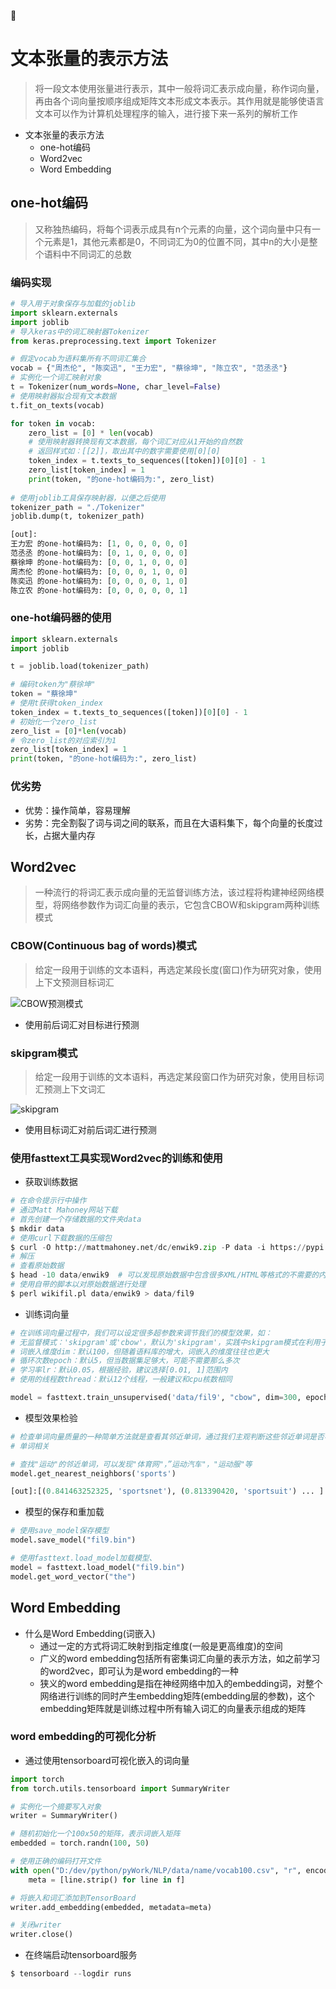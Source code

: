 :thinking:

# 文本张量的表示方法

> 将一段文本使用张量进行表示，其中一般将词汇表示成向量，称作词向量，再由各个词向量按顺序组成矩阵文本形成文本表示。其作用就是能够使语言文本可以作为计算机处理程序的输入，进行接下来一系列的解析工作

- 文本张量的表示方法
  - one-hot编码
  - Word2vec
  - Word Embedding

## one-hot编码

> 又称独热编码，将每个词表示成具有n个元素的向量，这个词向量中只有一个元素是1，其他元素都是0，不同词汇为0的位置不同，其中n的大小是整个语料中不同词汇的总数

### 编码实现

```py
# 导入用于对象保存与加载的joblib
import sklearn.externals
import joblib
# 导入keras中的词汇映射器Tokenizer
from keras.preprocessing.text import Tokenizer

# 假定vocab为语料集所有不同词汇集合
vocab = {"周杰伦", "陈奕迅", "王力宏", "蔡徐坤", "陈立农", "范丞丞"}
# 实例化一个词汇映射对象
t = Tokenizer(num_words=None, char_level=False)
# 使用映射器拟合现有文本数据
t.fit_on_texts(vocab)

for token in vocab:
    zero_list = [0] * len(vocab)
    # 使用映射器转换现有文本数据，每个词汇对应从1开始的自然数
    # 返回样式如：[[2]]，取出其中的数字需要使用[0][0]
    token_index = t.texts_to_sequences([token])[0][0] - 1
    zero_list[token_index] = 1
    print(token, "的one-hot编码为:", zero_list)
		
# 使用joblib工具保存映射器，以便之后使用
tokenizer_path = "./Tokenizer"
joblib.dump(t, tokenizer_path)

[out]:
王力宏 的one-hot编码为: [1, 0, 0, 0, 0, 0]
范丞丞 的one-hot编码为: [0, 1, 0, 0, 0, 0]
蔡徐坤 的one-hot编码为: [0, 0, 1, 0, 0, 0]
周杰伦 的one-hot编码为: [0, 0, 0, 1, 0, 0]
陈奕迅 的one-hot编码为: [0, 0, 0, 0, 1, 0]
陈立农 的one-hot编码为: [0, 0, 0, 0, 0, 1]
```

### one-hot编码器的使用

```py
import sklearn.externals
import joblib

t = joblib.load(tokenizer_path)

# 编码token为"蔡徐坤"
token = "蔡徐坤"
# 使用t获得token_index
token_index = t.texts_to_sequences([token])[0][0] - 1
# 初始化一个zero_list
zero_list = [0]*len(vocab)
# 令zero_list的对应索引为1
zero_list[token_index] = 1
print(token, "的one-hot编码为:", zero_list)
```

### 优劣势

- 优势：操作简单，容易理解
- 劣势：完全割裂了词与词之间的联系，而且在大语料集下，每个向量的长度过长，占据大量内存

##  Word2vec

> 一种流行的将词汇表示成向量的无监督训练方法，该过程将构建神经网络模型，将网络参数作为词汇向量的表示，它包含CBOW和skipgram两种训练模式

###  CBOW(Continuous bag of words)模式

> 给定一段用于训练的文本语料，再选定某段长度(窗口)作为研究对象，使用上下文预测目标词汇

![CBOW预测模式](https://img-blog.csdnimg.cn/22905411bbb14801a3c410a347a356dc.png?x-oss-process=image/watermark,type_ZHJvaWRzYW5zZmFsbGJhY2s,shadow_50,text_Q1NETiBARmVhdGhlcl83NA==,size_20,color_FFFFFF,t_70,g_se,x_16)

- 使用前后词汇对目标进行预测

### skipgram模式

> 给定一段用于训练的文本语料，再选定某段窗口作为研究对象，使用目标词汇预测上下文词汇

![skipgram](https://img-blog.csdnimg.cn/20190421163242268.jpg?x-oss-process=image/watermark,type_ZmFuZ3poZW5naGVpdGk,shadow_10,text_aHR0cHM6Ly9ibG9nLmNzZG4ubmV0L3pqMTEzMTE5MDQyNQ==,size_16,color_FFFFFF,t_70)

- 使用目标词汇对前后词汇进行预测

### 使用fasttext工具实现Word2vec的训练和使用

- 获取训练数据

```py
# 在命令提示行中操作
# 通过Matt Mahoney网站下载
# 首先创建一个存储数据的文件夹data
$ mkdir data
# 使用curl下载数据的压缩包
$ curl -O http://mattmahoney.net/dc/enwik9.zip -P data -i https://pypi.tuna.tsinghua.edu.cn/simple
# 解压
# 查看原始数据
$ head -10 data/enwik9  # 可以发现原始数据中包含很多XML/HTML等格式的不需要的内容
# 使用自带的脚本以对原始数据进行处理
$ perl wikifil.pl data/enwik9 > data/fil9

```

- 训练词向量

```py
# 在训练词向量过程中，我们可以设定很多超参数来调节我们的模型效果，如：
# 无监督模式：'skipgram'或'cbow'，默认为'skipgram'，实践中skipgram模式在利用子词比cbow好
# 词嵌入维度dim：默认100，但随着语料库的增大，词嵌入的维度往往也更大
# 循环次数epoch：默认5，但当数据集足够大，可能不需要那么多次
# 学习率lr：默认0.05，根据经验，建议选择[0.01, 1]范围内
# 使用的线程数thread：默认12个线程，一般建议和cpu核数相同

model = fasttext.train_unsupervised('data/fil9', "cbow", dim=300, epoch=1, lr=0.1, thread=8)
```

- 模型效果检验

```py
# 检查单词向量质量的一种简单方法就是查看其邻近单词，通过我们主观判断这些邻近单词是否与目标
# 单词相关

# 查找"运动"的邻近单词，可以发现"体育网"，”运动汽车"，"运动服"等
model.get_nearest_neighbors('sports')

[out]:[(0.841463252325, 'sportsnet'), (0.813390420, 'sportsuit') ... ]
```

- 模型的保存和重加载

```py
# 使用save_model保存模型
model.save_model("fil9.bin")

# 使用fasttext.load_model加载模型、
model = fasttext.load_model("fil9.bin")
model.get_word_vector("the")
```

## Word Embedding

- 什么是Word Embedding(词嵌入)
  - 通过一定的方式将词汇映射到指定维度(一般是更高维度)的空间
  - 广义的word embedding包括所有密集词汇向量的表示方法，如之前学习的word2vec，即可认为是word embedding的一种
  - 狭义的word embedding是指在神经网络中加入的embedding词，对整个网络进行训练的同时产生embedding矩阵(embedding层的参数)，这个embedding矩阵就是训练过程中所有输入词汇的向量表示组成的矩阵

### word embedding的可视化分析

- 通过使用tensorboard可视化嵌入的词向量

```py
import torch
from torch.utils.tensorboard import SummaryWriter

# 实例化一个摘要写入对象
writer = SummaryWriter()

# 随机初始化一个100x50的矩阵，表示词嵌入矩阵
embedded = torch.randn(100, 50)

# 使用正确的编码打开文件
with open("D:/dev/python/pyWork/NLP/data/name/vocab100.csv", "r", encoding="utf-8") as f:
    meta = [line.strip() for line in f]

# 将嵌入和词汇添加到TensorBoard
writer.add_embedding(embedded, metadata=meta)

# 关闭writer
writer.close()
```

- 在终端启动tensorboard服务

```py
$ tensorboard --logdir runs
```

